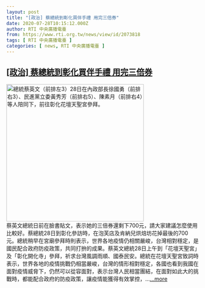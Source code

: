 ```yaml
---
layout: post
title: "[政治] 蔡總統到彰化買伴手禮 用完三倍券"
date: 2020-07-28T10:15:12.000Z
author: RTI 中央廣播電臺
from: https://www.rti.org.tw/news/view/id/2073818
tags: [ RTI 中央廣播電臺 ]
categories: [ news, RTI 中央廣播電臺 ]
---
```

<!--1595931312000-->
[[政治] 蔡總統到彰化買伴手禮 用完三倍券](https://www.rti.org.tw/news/view/id/2073818)
------

<div>
<img src="https://static.rti.org.tw/assets/thumbnails/2020/07/28/20200728000059M.jpg" width="360" alt="總統蔡英文（前排左3）28日在內政部長徐國勇（前排右3）、民進黨立委黃秀芳（前排右5）、陳素月（前排右4）等人陪同下，前往彰化花壇天聖宮參拜。" title="總統蔡英文（前排左3）28日在內政部長徐國勇（前排右3）、民進黨立委黃秀芳（前排右5）、陳素月（前排右4）等人陪同下，前往彰化花壇天聖宮參拜。"><br>蔡英文總統日前在臉書貼文，表示她的三倍券還剩下700元，請大家建議怎麼使用比較好。蔡總統28日到彰化參訪時，在泡芙店及肯納兒烘焙坊花掉最後的700元。總統稍早在宮廟參拜時則表示，世界各地疫情仍相關嚴峻，台灣相對穩定，是國民配合政府防疫政策，共同打拚的成果。蔡英文總統28日上午到「花壇天聖宮」及「彰化開化寺」參拜，祈求台灣風調雨順、國泰民安。總統在花壇天聖宮致詞時表示，世界各地的疫情挑戰仍相當嚴峻，台灣的情形相對穩定，各國也看到我國在面對疫情威脅下，仍然可以從容面對，表示台灣人民相當團結，在面對如此大的挑戰時，都能配合政府的防疫政策，讓疫情能獲得有效掌控，...<a target="_blank" href="https://www.rti.org.tw/news/view/id/2073818">...more</a>
</div>
